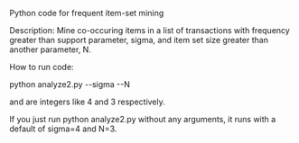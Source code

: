 Python code for frequent item-set mining

Description: Mine co-occuring items in a list of transactions with frequency greater than support parameter, sigma, and item set size greater than another parameter, N. 


How to run code:

python analyze2.py --sigma <sigma> --N <N>

<sigma> and <N> are integers like 4 and 3 respectively. 

If you just run python analyze2.py without any arguments, it runs with a default of sigma=4 and N=3. 


 
